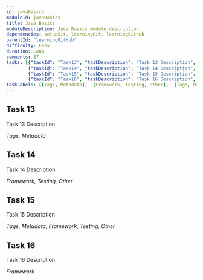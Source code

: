 ```yaml
---
id: javaBasics
moduleId: javaBasics
title: Java Basics
moduleDescription: Java Basics module description
dependencies: setupGit, learningGit, learningGithub
parentId: "learningGitHub"
difficulty: Easy
duration: Long
comments: 17
tasks: [{"taskId": "Task13", "taskDescription": "Task 13 Description", "taskLabel": "Task 13 Label" }, 
        {"taskId": "Task14", "taskDescription": "Task 14 Description", "taskLabel": "Task 14 Label" },
        {"taskId": "Task15", "taskDescription": "Task 15 Description", "taskLabel": "Task 15 Label" }, 
        {"taskId": "Task16", "taskDescription": "Task 16 Description", "taskLabel": "Task 16 Label" }]
taskLabels: [[Tags, Metadata],  [Framework, Testing, Other],  [Tags, Metadata, Framework, Testing, Other],  [Framework]]
---
```


## Task 13

Task 13 Description

*Tags, Metadata*

## Task 14

Task 14 Description

*Framework, Testing, Other*

## Task 15

Task 15 Description

*Tags, Metadata, Framework, Testing, Other*

## Task 16

Task 16 Description

*Framework*
